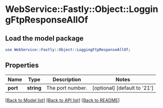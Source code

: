 # WebService::Fastly::Object::LoggingFtpResponseAllOf

## Load the model package
```perl
use WebService::Fastly::Object::LoggingFtpResponseAllOf;
```

## Properties
Name | Type | Description | Notes
------------ | ------------- | ------------- | -------------
**port** | **string** | The port number. | [optional] [default to &#39;21&#39;]

[[Back to Model list]](../README.md#documentation-for-models) [[Back to API list]](../README.md#documentation-for-api-endpoints) [[Back to README]](../README.md)


